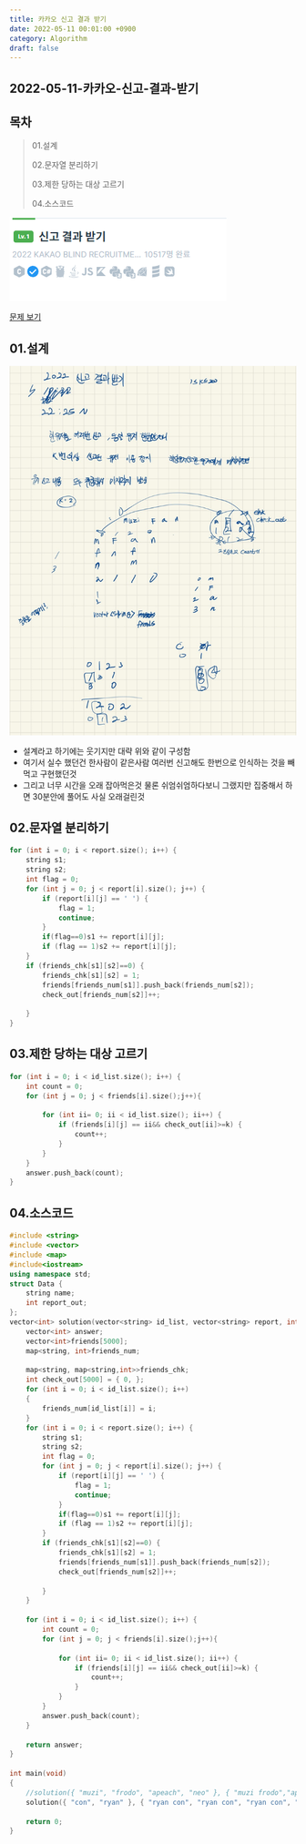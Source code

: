 ```yaml
---
title: 카카오 신고 결과 받기
date: 2022-05-11 00:01:00 +0900
category: Algorithm
draft: false
---
```


## 2022-05-11-카카오-신고-결과-받기

## 목차

> 01.설계
>
> 02.문자열 분리하기
>
> 03.제한 당하는 대상 고르기
>
> 04.소스코드

![image-20220511000852064](../../assets/img/post/2022-05-11-카카오-신고-결과-받기.assets/image-20220511000852064.png)

[문제 보기](https://programmers.co.kr/learn/courses/30/lessons/92334?language=cpp)

## 01.설계

![image-20220511000334629](../../assets/img/post/2022-05-11-카카오-신고-결과-받기.assets/image-20220511000334629.png)

- 설계라고 하기에는 웃기지만 대략 위와 같이 구성함
- 여기서 실수 했던건 한사람이 같은사람 여러번 신고해도 한번으로 인식하는 것을 빼먹고 구현했던것
- 그리고 너무 시간을 오래 잡아먹은것 물론 쉬엄쉬엄하다보니 그랬지만 집중해서 하면 30분안에 풀어도 사실 오래걸린것

## 02.문자열 분리하기

```c++
for (int i = 0; i < report.size(); i++) {
    string s1;
    string s2;
    int flag = 0;
    for (int j = 0; j < report[i].size(); j++) {
        if (report[i][j] == ' ') {
            flag = 1;
            continue;
        }
        if(flag==0)s1 += report[i][j];
        if (flag == 1)s2 += report[i][j];
    }
    if (friends_chk[s1][s2]==0) {
        friends_chk[s1][s2] = 1;
        friends[friends_num[s1]].push_back(friends_num[s2]);
        check_out[friends_num[s2]]++;

    }
}
```

## 03.제한 당하는 대상 고르기

```c++
for (int i = 0; i < id_list.size(); i++) {
    int count = 0;
    for (int j = 0; j < friends[i].size();j++){

        for (int ii= 0; ii < id_list.size(); ii++) {
            if (friends[i][j] == ii&& check_out[ii]>=k) {
                count++;
            }
        }
    }
    answer.push_back(count);
}
```

## 04.소스코드

```c++
#include <string>
#include <vector>
#include <map>
#include<iostream>
using namespace std;
struct Data {
	string name;
	int report_out;
};
vector<int> solution(vector<string> id_list, vector<string> report, int k) {
	vector<int> answer;
	vector<int>friends[5000];
	map<string, int>friends_num;
	
	map<string, map<string,int>>friends_chk;
	int check_out[5000] = { 0, };
	for (int i = 0; i < id_list.size(); i++)
	{
		friends_num[id_list[i]] = i;
	}
	for (int i = 0; i < report.size(); i++) {
		string s1;
		string s2;
		int flag = 0;
		for (int j = 0; j < report[i].size(); j++) {
			if (report[i][j] == ' ') {
				flag = 1;
				continue;
			}
			if(flag==0)s1 += report[i][j];
			if (flag == 1)s2 += report[i][j];
		}
		if (friends_chk[s1][s2]==0) {
			friends_chk[s1][s2] = 1;
			friends[friends_num[s1]].push_back(friends_num[s2]);
			check_out[friends_num[s2]]++;

		}
	}

	for (int i = 0; i < id_list.size(); i++) {
		int count = 0;
		for (int j = 0; j < friends[i].size();j++){
			
			for (int ii= 0; ii < id_list.size(); ii++) {
				if (friends[i][j] == ii&& check_out[ii]>=k) {
					count++;
				}
			}
		}
		answer.push_back(count);
	}

	return answer;
}

int main(void)
{
	//solution({ "muzi", "frodo", "apeach", "neo" }, { "muzi frodo","apeach frodo","frodo neo","muzi neo","apeach muzi" },2);
	solution({ "con", "ryan" }, { "ryan con", "ryan con", "ryan con", "ryan con" }, 3);

	return 0;
}
```

